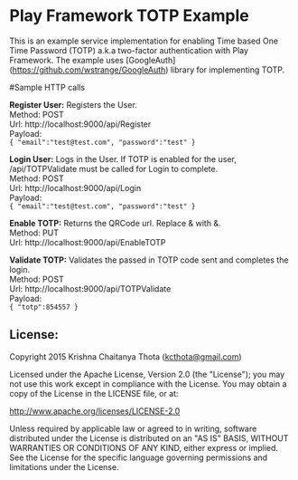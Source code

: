# Play Framework TOTP Example
This is an example service implementation for enabling Time based One Time Password (TOTP) a.k.a two-factor authentication with Play Framework. The example uses [GoogleAuth] (https://github.com/wstrange/GoogleAuth) library for implementing TOTP.

#Sample HTTP calls

**Register User:** Registers the User.  
Method: POST  
Url: http://localhost:9000/api/Register  
Payload:  
``{
"email":"test@test.com",
"password":"test"
}``

**Login User:** Logs in the User. If TOTP is enabled for the user, /api/TOTPValidate must be called for Login to complete.  
Method: POST  
Url: http://localhost:9000/api/Login  
Payload:  
``{
"email":"test@test.com",
"password":"test"
}``

**Enable TOTP:** Returns the QRCode url. Replace &amp; with &.  
Method: PUT  
Url: http://localhost:9000/api/EnableTOTP  

**Validate TOTP:** Validates the passed in TOTP code sent and completes the login.  
Method: POST  
Url: http://localhost:9000/api/TOTPValidate  
Payload:  
``{
"totp":854557
}``


## License:

Copyright 2015 Krishna Chaitanya Thota (kcthota@gmail.com)

Licensed under the Apache License, Version 2.0 (the "License");
you may not use this work except in compliance with the License.
You may obtain a copy of the License in the LICENSE file, or at:

   http://www.apache.org/licenses/LICENSE-2.0

Unless required by applicable law or agreed to in writing, software
distributed under the License is distributed on an "AS IS" BASIS,
WITHOUT WARRANTIES OR CONDITIONS OF ANY KIND, either express or implied.
See the License for the specific language governing permissions and
limitations under the License.